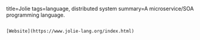 title=Jolie
tags=language, distributed system
summary=A microservice/SOA programming language.
~~~~~~

[Website](https://www.jolie-lang.org/index.html)

